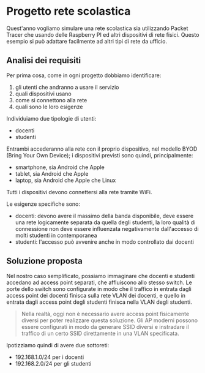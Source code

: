 # Progetto rete scolastica

Quest'anno vogliamo simulare una rete scolastica sia utilizzando Packet Tracer che usando delle Raspberry PI ed altri dispositivi di rete fisici. Questo esempio si può adattare facilmente ad altri tipi di rete da ufficio.

## Analisi dei requisiti
Per prima cosa, come in ogni progetto dobbiamo identificare:
1. gli utenti che andranno a usare il servizio
1. quali dispositivi usano
1. come si connettono alla rete
1. quali sono le loro esigenze

Individuiamo due tipologie di utenti:
- docenti
- studenti

Entrambi accederanno alla rete con il proprio dispositivo, nel modello BYOD (Bring Your Own Device); i dispositivi previsti sono quindi, principalmente:

- smartphone, sia Android che Apple
- tablet, sia Android che Apple
- laptop, sia Android che Apple che Linux

Tutti i dispositivi devono connettersi alla rete tramite WiFi.

Le esigenze specifiche sono:

- docenti: devono avere il massimo della banda disponibile, deve essere una rete logicamente separata da quella degli studenti, la loro qualità di connessione non deve essere influenzata negativamente dall'accesso di molti studenti in contemporanea
- studenti: l'accesso può avvenire anche in modo controllato dai docenti

## Soluzione proposta

Nel nostro caso semplificato, possiamo immaginare che docenti e studenti accedano ad access point separati, che affluiscono allo stesso switch. Le porte dello switch sono configurate in modo che il traffico in entrata dagli access point dei docenti finisca sulla rete VLAN dei docenti, e quello in entrata dagli access point degli studenti finisca nella VLAN degli studenti.

> Nella realtà, oggi non è necessario avere access point fisicamente diversi per poter realizzare questa soluzione. Gli AP moderni possono essere configurati in modo da generare SSID diversi e instradare il traffico di un certo SSID direttamente in una VLAN specificata.

Ipotizziamo quindi di avere due sottoreti:

- 192.168.1.0/24 per i docenti
- 192.168.2.0/24 per gli studenti







